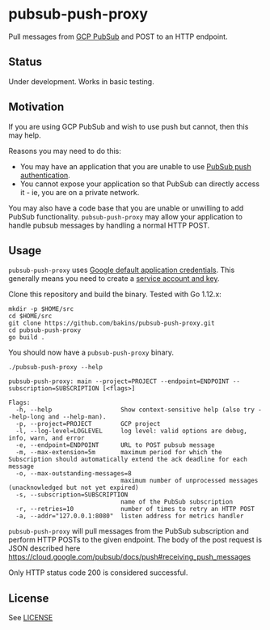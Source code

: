 # pubsub-push-proxy

Pull messages from [GCP PubSub](https://cloud.google.com/pubsub/) and POST to an HTTP endpoint.

## Status

Under development.  Works in basic testing.

## Motivation

If you are using GCP PubSub and wish to use push but cannot, then this may help.

Reasons you may need to do this:

- You may have an application that you are unable to use [PubSub push authentication](https://cloud.google.com/pubsub/docs/push#authentication_and_authorization).
- You cannot expose your application so that PubSub can directly access it - ie, you are on a private network.

You may also have a code base that you are unable or unwilling to add PubSub functionality.  `pubsub-push-proxy` may allow your application to handle pubsub messages by handling a normal HTTP POST.

## Usage

`pubsub-push-proxy` uses [Google default application credentials](https://cloud.google.com/docs/authentication/production#finding_credentials_automatically). This generally means you need to create a [service account and key](https://cloud.google.com/iam/docs/service-accounts).

Clone this repository and build the binary.  Tested with Go 1.12.x:

```shell
mkdir -p $HOME/src
cd $HOME/src
git clone https://github.com/bakins/pubsub-push-proxy.git
cd pubsub-push-proxy
go build .
```

You should now have a `pubsub-push-proxy` binary.  

```shell
./pubsub-push-proxy --help

pubsub-push-proxy: main --project=PROJECT --endpoint=ENDPOINT --subscription=SUBSCRIPTION [<flags>]

Flags:
  -h, --help                   Show context-sensitive help (also try --help-long and --help-man).
  -p, --project=PROJECT        GCP project
  -l, --log-level=LOGLEVEL     log level: valid options are debug, info, warn, and error
  -e, --endpoint=ENDPOINT      URL to POST pubsub message
  -m, --max-extension=5m       maximum period for which the Subscription should automatically extend the ack deadline for each message
  -o, --max-outstanding-messages=8
                               maximum number of unprocessed messages (unacknowledged but not yet expired)
  -s, --subscription=SUBSCRIPTION
                               name of the PubSub subscription
  -r, --retries=10             number of times to retry an HTTP POST
  -a, --addr="127.0.0.1:8080"  listen address for metrics handler
```

`pubsub-push-proxy` will pull messages from the PubSub subscription and perform HTTP POSTs to the given endpoint.  The body of the post request is JSON described here https://cloud.google.com/pubsub/docs/push#receiving_push_messages

Only HTTP status code 200 is considered successful.

## License

See [LICENSE](./LICENSE)


